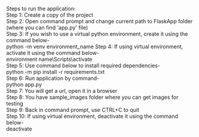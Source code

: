 Steps to run the application:  
Step 1:	Create a copy of the project  
Step 2: Open command prompt and change current path to FlaskApp folder (where you can find 'app.py' file)  
Step 3: If you wish to use a virtual python environment, create it using the command below-  
python -m venv environment_name
Step 4: If using virtual environment, activate it using the command below-  
environment name\Scripts\activate  
Step 5: Use command below to install required dependencies-  
python -m pip install -r requirements.txt  
Step 6: Run application by command-  
python app.py  
Step 7: You will get a url, open it in a browser  
Step 8: You have sample_images folder where you can get images for testing  
Step 9: Back in command prompt, use CTRL+C to quit  
Step 10: If using virtual environment, deactivate it using the command below-  
deactivate  
